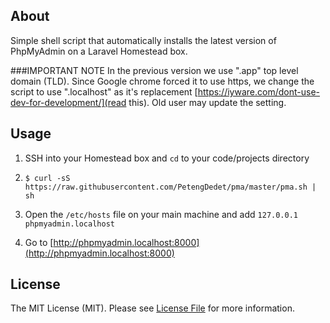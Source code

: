 ## About

Simple shell script that automatically installs the latest version of PhpMyAdmin
on a Laravel Homestead box.

###IMPORTANT NOTE
In the previous version we use ".app" top level domain (TLD). Since Google chrome forced it to use https, we change the script to use ".localhost" as it's replacement [https://iyware.com/dont-use-dev-for-development/](read this).
Old user may update the setting.

## Usage

1. SSH into your Homestead box and `cd` to your code/projects directory

2. `$ curl -sS https://raw.githubusercontent.com/PetengDedet/pma/master/pma.sh | sh`

3. Open the `/etc/hosts` file on your main machine and add
```127.0.0.1  phpmyadmin.localhost```

4. Go to [http://phpmyadmin.localhost:8000](http://phpmyadmin.localhost:8000)

## License

The MIT License (MIT). Please see [License File](LICENSE.md) for more information.
